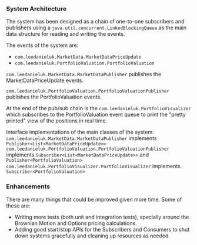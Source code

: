 ### System Architecture

The system has been designed as a chain of one-to-one subscribers and publishers using a `java.util.concurrent.LinkedBlockingQueue` as the main data structure for reading and writing the events.

The events of the system are:
* `com.leedanieluk.MarketData.MarketDataPriceUpdate`
* `com.leedanieluk.PortfolioValuation.PortfolioValuation`

`com.leedanieluk.MarketData.MarketDataPublisher` publishes the MarketDataPriceUpdate events.

`com.leedanieluk.PortfolioValuation.PortfolioValuationPublisher` publishes the PortfolioValuation events.

At the end of the pub/sub chain is the `com.leedanieluk.PortfolioVisualizer` which subscribes to the PortfolioValuation event queue to print the "pretty printed" view of the positions in real time.

Interface implementations of the main classes of the system:
`com.leedanieluk.MarketData.MarketDataPublisher` implements `Publisher<List<MarketDataPriceUpdate>>`
`com.leedanieluk.PortfolioValuation.PortfolioValuationPublisher` implements `Subscriber<List<MarketDataPriceUpdate>>` and `Publisher<PortfolioValuation>`
`com.leedanieluk.PortfolioVisualizer.PortfolioVisualizer` implements `Subscriber<PortfolioValuation>`

### Enhancements
There are many things that could be improved given more time. Some of these are:
* Writing more tests (both unit and integration tests), specially around the Brownian Motion and Options pricing calculations.
* Adding good start/stop APIs for the Subscribers and Consumers to shut down systems gracefully and cleaning up resources as needed.